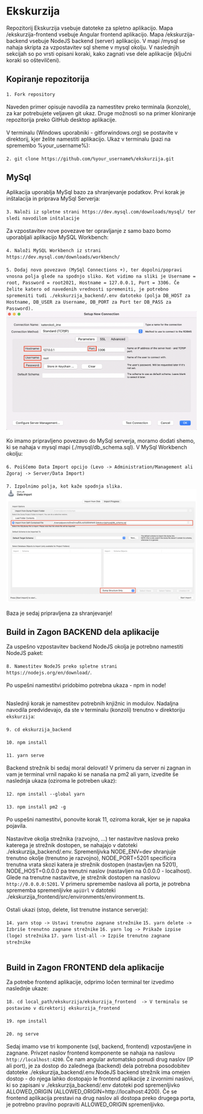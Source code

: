 # Ekskurzija

Repozitorij Ekskurzija vsebuje datoteke za spletno aplikacijo. Mapa /ekskurzija-frontend vsebuje Angular frontend aplikacijo. Mapa /ekskurzija-backend vsebuje NodeJS backend (server) aplikacijo. V mapi /mysql se nahaja skripta za vzpostavitev sql sheme v mysql okolju. 
V naslednjih sekcijah so po vrsti opisani koraki, kako zagnati vse dele aplikacije (ključni koraki so oštevilčeni).

## Kopiranje repozitorija
`1. Fork repository`
<br /><br />
Naveden primer opisuje navodila za namestitev preko terminala (konzole), za kar potrebujete veljaven git ukaz. Druge možnosti so na primer kloniranje repozitorija preko GitHub desktop aplikacije. 
<br /><br />
V terminalu (Windows uporabniki - gitforwindows.org) se postavite v direktorij, kjer želite namestiti aplikacijo. Ukaz v terminalu (pazi na spremembo %your_username%):
<br /><br />
`2. git clone https://github.com/%your_username%/ekskurzija.git`

## MySql

Aplikacija uporablja MySql bazo za shranjevanje podatkov. Prvi korak je inštalacija in priprava MySql Serverja:
<br /><br />
`3. Naloži iz spletne strani https://dev.mysql.com/downloads/mysql/ ter sledi navodilom inštalacije`
<br /><br />
Za vzpostavitev nove povezave ter opravljanje z samo bazo bomo uporabljali aplikacijo MySQL Workbench:
<br /><br />
`4. Naloži MySQL Workbench iz strani https://dev.mysql.com/downloads/workbench/`
<br /><br />
`5. Dodaj novo povezavo (MySql Connections +), ter dopolni/popravi vnosna polja glede na spodnjo sliko. Kot vidimo na sliki je Username = root, Password = root2021, Hostname = 127.0.0.1, Port = 3306. Če želite katero od navedenih vrednosti spremeniti, je potrebno spremeniti tudi ./ekskurzija_backend/.env datoteko (polja DB_HOST za Hostname, DB_USER za Username, DB_PORT za Port ter DB_PASS za Password).`![Image not found!](./general_images/mysql.png?raw=true "MySqlConnection")
<br /><br />
Ko imamo pripravljeno povezavo do MySql serverja, moramo dodati shemo, ki se nahaja v mysql mapi (./mysql/db_schema.sql). V MySql Workbench okolju:
<br /><br />
`6. Poiščemo Data Import opcijo (Levo -> Administration/Management ali Zgoraj -> Server/Data Import)`
<br /><br />
`7. Izpolnimo polja, kot kaže spodnja slika.`![Image not found!](./general_images/mysql_import.png?raw=true "MySqlConnection")
<br /><br />
Baza je sedaj pripravljena za shranjevanje!

## Build in Zagon BACKEND dela aplikacije
Za uspešno vzpostavitev backend NodeJS okolja je potrebno namestiti NodeJS paket:
<br /><br />
`8. Namestitev NodeJS preko spletne strani https://nodejs.org/en/download/`. 
<br /><br />
Po uspešni namestitvi pridobimo potrebna ukaza - npm in node!
<br /><br />

Naslednji korak je namestitev potrebnih knjižnic in modulov. Nadaljna navodila predvidevajo, da ste v terminalu (konzoli) trenutno v direktoriju `ekskurzija`:
<br /><br />
`9. cd ekskurzija_backend`
<br /><br />
`10. npm install`
<br /><br />
`11. yarn serve`
<br /><br />
Backend strežnik bi sedaj moral delovati! V primeru da server ni zagnan in vam je terminal vrnil napako ki se nanaša na pm2 ali yarn, izvedite še naslednja ukaza (oziroma le potreben ukaz):
<br /><br />
`12. npm install --global yarn`
<br /><br />
`13. npm install pm2 -g`
<br /><br />
Po uspešni namestitvi, ponovite korak 11, oziroma korak, kjer se je napaka pojavila.
<br /><br />
Nastavitve okolja strežnika (razvojno, ...) ter nastavitve naslova preko katerega je strežnik dostopen, se nahajajo v datoteki ./ekskurzija_backend/.env. Spremenljivka NODE_ENV=dev shranjuje trenutno okolje (trenutno je razvojno),  NODE_PORT=5201 specificira trenutna vrata skozi katera je strežnik dostopen (nastavljen na 5201), NODE_HOST=0.0.0.0 pa trenutni naslov (nastavljen na 0.0.0.0 - localhost). Glede na trenutne nastavitve, je strežnik dostopen na naslovu `http://0.0.0.0:5201`. V primeru spremembe naslova ali porta, je potrebna sprememba spremenljivke `apiUrl` v datoteki ./ekskurzija_frontend/src/environments/environment.ts.
<br /><br />
Ostali ukazi (stop, delete, list trenutne instance serverja):
<br /><br />
`14. yarn stop -> Ustavi trenutno zagnane strežnike`
`15. yarn delete -> Izbriše trenutno zagnane strežnike`
`16. yarn log -> Prikaže izpise (loge) strežnika`
`17. yarn list-all -> Izpiše trenutno zagnane strežnike`
<br /><br />
## Build in Zagon FRONTEND dela aplikacije

Za potrebe frontend aplikacije, odprimo ločen terminal ter izvedimo naslednje ukaze:
<br /><br />
`18. cd local_path/ekskurzija/ekskurzija_frontend  -> V terminalu se postavimo v direktorij ekskurzija_frontend`
<br /><br />
`19. npm install`
<br /><br />
`20. ng serve`
<br /><br />
Sedaj imamo vse tri komponente (sql, backend, frontend) vzpostavljene in zagnane. Privzet naslov frontend komponente se nahaja na naslovu `http://localhost:4200`. Če nam angular avtomatsko ponudi drug naslov (IP ali port), je za dostop do zalednega (backend) dela potrebna posodobitev datoteke ./ekskurzija_backend/.env.NodeJS backend strežnik ima omejen dostop - do njega lahko dostopajo le frontend aplikacije z izvornimi naslovi, ki so zapisani v ./ekskurzija_backend/.env datoteki pod spremenljivko ALLOWED_ORIGIN (ALLOWED_ORIGIN=http://localhost:4200). Če se frontend aplikacija prestavi na drug naslov ali dostopa preko drugega porta, je potrebno pravilno popraviti ALLOWED_ORIGIN spremenljivko.
<br /><br />
